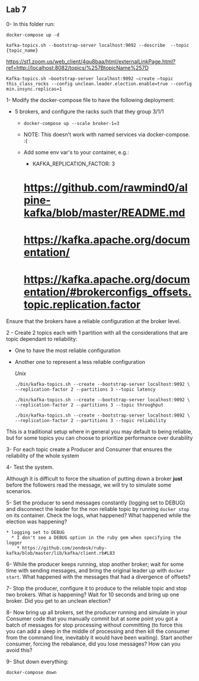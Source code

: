 ## Lab 7

0- In this folder run:

```
docker-compose up -d
```

`kafka-topics.sh --bootstrap-server localhost:9092 --describe  --topic {topic_name}`

https://st1.zoom.us/web_client/4qu8baa/html/externalLinkPage.html?ref=http://localhost:8082/topics/%257BtopicName%257D

`Kafka-topics.sh —bootstrap-server localhost:9092 —create —topic this_class_rocks --config unclean.leader.election.enable=true --config min.insync.replicas=1`

1- Modify the docker-compose file to have the following deployment:

- 5 brokers, and configure the racks such that they group 3/1/1

    * `docker-compose up --scale broker-1=3`
    * NOTE: This doesn't work with named services via docker-compose. :(

    * Add some env var's to your container, e.g.:
        - KAFKA_REPLICATION_FACTOR: 3
        # https://github.com/rawmind0/alpine-kafka/blob/master/README.md
        # https://kafka.apache.org/documentation/
        # https://kafka.apache.org/documentation/#brokerconfigs_offsets.topic.replication.factor

Ensure that the brokers have a reliable configuration at the broker level.

2 - Create 2 topics each with 1 partition with all the considerations that are topic dependant to reliability:

- One to have the most reliable configuration
- Another one to represent a less reliable configuration

    *Unix*

    ```
    ./bin/kafka-topics.sh --create --bootstrap-server localhost:9092 \
    --replication-factor 2 --partitions 3 --topic latency

    ./bin/kafka-topics.sh --create --bootstrap-server localhost:9092 \
    --replication-factor 2 --partitions 3 --topic throughput

    ./bin/kafka-topics.sh --create --bootstrap-server localhost:9092 \
    --replication-factor 2 --partitions 3 --topic reliability
    ```

This is a traditional setup where in general you may default to being reliable, but for some topics you can choose to prioritize performance over durability

3- For each topic create a Producer and Consumer that ensures the reliability of the whole system

4- Test the system. 

Although it is difficult to force the situation of putting down a broker **just** before the followers read the message, we will try to simulate some scenarios.

5- Set the producer to send messages constantly (logging set to DEBUG) and disconnect the leader for the non reliable topic by running `docker stop` on its container. Check the logs, what happened? What happened while the election was happening?

    * logging set to DEBUG
      * I don't see a DEBUG option in the ruby gem when specifying the logger
        * https://github.com/zendesk/ruby-kafka/blob/master/lib/kafka/client.rb#L83

6- While the producer keeps running, stop another broker; wait for some time with sending messages, and bring the original leader up with `docker start`. What happened with the messages that had a divergence of offsets?

7- Stop the producer, configure it to produce to the reliable topic and stop two brokers. What is happening? Wait for 10 seconds and bring up one broker. Did you get to an unclean election?

8- Now bring up all brokers, set the producer running and simulate in your Consumer code that you manually commit but at some point you got a batch of messages for stop processing without committing (to force this you can add a sleep in the middle of processing and then kill the consumer from the command line, inevitably it would have been waiting). Start another consumer, forcing the rebalance, did you lose messages? How can you avoid this?

9- Shut down everything:

```
docker-compose down
```

